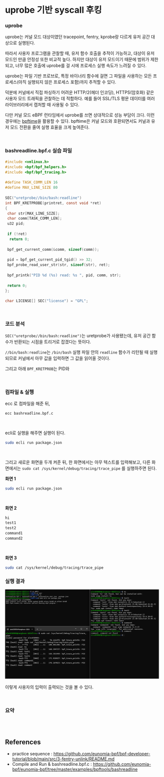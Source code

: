 # uprobe 기반 syscall 후킹

### uprobe
uprobe는 커널 모드 대상이였던 tracepoint, fentry, kprobe랑 다르게 유저 공간 대상으로 실행된다.  

따라서 사용자 프로그램을 관찰할 때, 유저 함수 호출을 추적이 가능하고, 대상이 유저 모드인 만큼 안정성 또한 비교적 높다. 하지만 대상이 유저 모드이기 때문에 범위가 제한되고, 너무 많은 호출에 uprobe를 걸 시에 프로세스 실행 속도가 느려질 수 있다.  

uprobe는 파일 기반 프로브로, 특정 바이너리 함수에 걸면 그 파일을 사용하는 모든 프로세스(아직 실행되지 않은 프로세스 포함)까지 추적할 수 있다.  

덕분에 커널에서 직접 파싱하기 어려운 HTTP/2(헤더 인코딩), HTTPS(암호화) 같은 사용자 모드 트래픽을 관찰하는 데 적합하다. 예를 들어 SSL/TLS 평문 데이터를 여러 라이브러리에서 캡처할 때 사용될 수 있다.  

다만 커널 모드 eBPF 런타임에서 uprobe를 쓰면 상대적으로 성능 부담이 크다. 이런 경우에는 [bpftime](https://github.com/eunomia-bpf/bpftime)을 활용할 수 있다. bpftime은 커널 모드와 호환되면서도 커널과 유저 모드 전환을 줄여 실행 효율을 크게 높여준다.

<br>



### bashreadline.bpf.c 실습 파일

```c
#include <vmlinux.h>
#include <bpf/bpf_helpers.h>
#include <bpf/bpf_tracing.h>

#define TASK_COMM_LEN 16
#define MAX_LINE_SIZE 80

SEC("uretprobe//bin/bash:readline")
int BPF_KRETPROBE(printret, const void *ret)
{
 char str[MAX_LINE_SIZE];
 char comm[TASK_COMM_LEN];
 u32 pid;

 if (!ret)
  return 0;

 bpf_get_current_comm(&comm, sizeof(comm));
 
 pid = bpf_get_current_pid_tgid() >> 32;
 bpf_probe_read_user_str(str, sizeof(str), ret);

 bpf_printk("PID %d (%s) read: %s ", pid, comm, str);

 return 0;
};

char LICENSE[] SEC("license") = "GPL";
```

<br>

### 코드 분석
`SEC("uretprobe//bin/bash:readline")`는 uretprobe가 사용됐는데, 유저 공간 함수가 반환되는 시점을 트리거로 잡겠다는 뜻이다.  

`//bin/bash:readline`는 `/bin/bash` 실행 파일 안의 `readline` 함수가 리턴될 때 실행되므로 커널에서 아무 값을 입력하면 그 값을 읽어올 것이다.  

그리고 아래 `BPF_KRETPROB`는 PID와 

<br>


### 컴파일 & 실행
ecc 로 컴파일을 해준 뒤,  
```bash
ecc bashreadline.bpf.c
```
<br>

ecli로 실행을 해주면 실행이 된다.  
```bash
sudo ecli run package.json
```
<br>


그리고 새로운 화면을 두개 켜준 뒤, 한 화면에서는 아무 텍스트를 입력해보고, 다른 화면에서는 `sudo cat /sys/kernel/debug/tracing/trace_pipe` 를 실행하주면 된다.  

**화면 1**
```bash
sudo ecli run package.json
```
<br>

**화면 2**
```bash
hi
test1
test2
command1
command2
```
<br>

**화면 3**
```bash
sudo cat /sys/kernel/debug/tracing/trace_pipe
```

### 실행 결과

![uprobe 결과](./img/05-uprobe-result.png)  

이렇게 사용자의 입력이 출력되는 것을 볼 수 있다.  


<br>

### 요약




<br>
<br>


## References

-  practice sequence : https://github.com/eunomia-bpf/bpf-developer-tutorial/blob/main/src/3-fentry-unlink/README.md
-  Compile and Run & bashreadline.bpf.c : https://github.com/eunomia-bpf/eunomia-bpf/tree/master/examples/bpftools/bashreadline